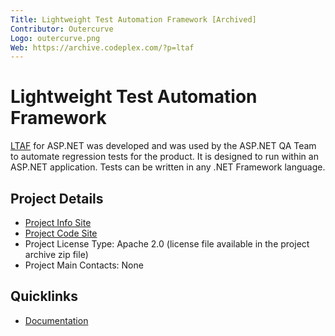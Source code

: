 ```yaml
---
Title: Lightweight Test Automation Framework [Archived]
Contributor: Outercurve
Logo: outercurve.png
Web: https://archive.codeplex.com/?p=ltaf
---
```

# Lightweight Test Automation Framework

[LTAF](https://archive.codeplex.com/?p=ltaf) for ASP.NET was developed and was used by the ASP.NET QA Team to automate regression tests for the product. It is designed to run within an ASP.NET application. Tests can be written in any .NET Framework language.

## Project Details

* [Project Info Site](https://archive.codeplex.com/?p=ltaf)
* [Project Code Site](https://codeplexarchive.blob.core.windows.net/archive/projects/ltaf/ltaf.zip)
* Project License Type: Apache 2.0 (license file available in the project archive zip file)
* Project Main Contacts: None

## Quicklinks

* [Documentation](https://archive.codeplex.com/?p=ltaf)
